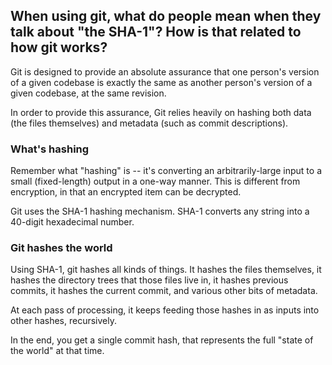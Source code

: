 ## When using git, what do people mean when they talk about "the SHA-1"? How is that related to how git works?

Git is designed to provide an absolute assurance that one person's version of a given codebase is exactly the same as another person's version of a given codebase, at the same revision.

In order to provide this assurance, Git relies heavily on hashing both data (the files themselves) and metadata (such as commit descriptions).

### What's hashing

Remember what "hashing" is -- it's converting an arbitrarily-large input to a small (fixed-length) output in a one-way manner. This is different from encryption, in that an encrypted item can be decrypted.

Git uses the SHA-1 hashing mechanism. SHA-1 converts any string into a 40-digit hexadecimal number.

### Git hashes the world

Using SHA-1, git hashes all kinds of things. It hashes the files themselves, it hashes the directory trees that those files live in, it hashes previous commits, it hashes the current commit, and various other bits of metadata.

At each pass of processing, it keeps feeding those hashes in as inputs into other hashes, recursively.

In the end, you get a single commit hash, that represents the full "state of the world" at that time.